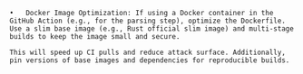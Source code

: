	•	Docker Image Optimization: If using a Docker container in the GitHub Action (e.g., for the parsing step), optimize the Dockerfile. Use a slim base image (e.g., Rust official slim image) and multi-stage builds to keep the image small and secure. 
    
    This will speed up CI pulls and reduce attack surface. Additionally, pin versions of base images and dependencies for reproducible builds.
